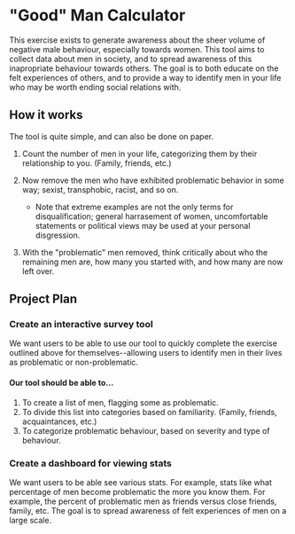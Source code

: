 # "Good" Man Calculator
This exercise exists to generate awareness about the sheer volume of negative male behaviour, especially towards women. This tool aims to collect data about men in society, and to spread awareness of this inapropriate behaviour towards others. 
The goal is to both educate on the felt experiences of others, and to provide a way to identify men in your life who may be worth ending social relations with.

## How it works
The tool is quite simple, and can also be done on paper.
1. Count the number of men in your life, categorizing them by their relationship to you. (Family, friends, etc.)
   
3. Now remove the men who have exhibited problematic behavior in some way; sexist, transphobic, racist, and so on.
   * Note that extreme examples are not the only terms for disqualification; general harrasement of women, uncomfortable statements or political views may be used at your personal disgression.
     
4. With the "problematic" men removed, think critically about who the remaining men are, how many you started with, and how many are now left over.

## Project Plan
### Create an interactive survey tool
We want users to be able to use our tool to quickly complete the exercise outlined above for themselves--allowing users to identify men in their lives as problematic or non-problematic.
#### Our tool should be able to...
1. To create a list of men, flagging some as problematic.
2. To divide this list into categories based on familiarity. (Family, friends, acquaintances, etc.)
3. To categorize problematic behaviour, based on severity and type of behaviour.
### Create a dashboard for viewing stats
We want users to be able see various stats. For example, stats like what percentage of men become problematic the more you know them. For example, the percent of problematic men as friends versus close friends, family, etc.
The goal is to spread awareness of felt experiences of men on a large scale.
